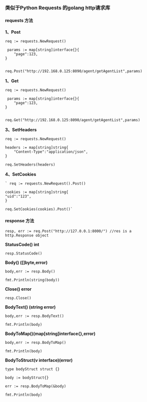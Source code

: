 ### 类似于Python Requests 的golang http请求库

#### requests 方法


**1、Post**

    req := requests.NewRequest()   
    
     params := map[string]interface{}{
        "page":123,
	}
    
    
    req.Post("http://192.168.0.125:8090/agent/getAgentList",params)

**1、Get**

    req := requests.NewRequest()   
    
     params := map[string]interface{}{
        "page":123,
    }
    
    
    req.Get("http://192.168.0.125:8090/agent/getAgentList",params)



**3、SetHeaders**

    req := requests.NewRequest()
    
    headers := map[string]string{
        "Content-Type":"application/json",
    }

    req.SetHeaders(headers)

**4、SetCookies**

    ` req := requests.NewRequest().Post()
    
    cookies := map[string]string{
    "uid":"123",
    }
    
    req.SetCookies(cookies).Post()`

#### response 方法

    resp, err := req.Post("http://127.0.0.1:8000/") //res is a http.Response object

**StatusCode() int**

    resp.StatusCode()

**Body() ([]byte,error)**

    body,err := resp.Body()
    
    fmt.Println(string(body))

**Close() error**

    resp.Close()

**BodyText() (string error)**

    body,err := resp.BodyText()
    
    fmt.Println(body)

**BodyToMap()(map[string]interface{},error)**

    body,err := resp.BodyToMap()
    
    fmt.Println(body)

**BodyToStruct(v interface)(error)**

	type bodyStruct struct {}

	body := bodyStruct{}

	err := resp.BodyToMap(&body)

	fmt.Println(body)
